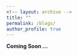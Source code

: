 ```yaml
---
<!-- layout: archive -->
title: ""
permalink: /blogs/
author_profile: true
---
```


<b> Coming Soon ...</b> <br>
